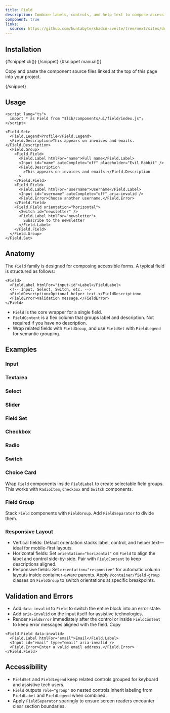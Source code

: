 ```yaml
---
title: Field
description: Combine labels, controls, and help text to compose accessible form fields and grouped inputs.
component: true
links:
  source: https://github.com/huntabyte/shadcn-svelte/tree/next/sites/docs/src/lib/registry/ui/field
---
```


<script>
	import ComponentPreview from "$lib/components/component-preview.svelte";
	import PMAddComp from "$lib/components/pm-add-comp.svelte";
	import PMInstall from "$lib/components/pm-install.svelte";
	import Steps from "$lib/components/steps.svelte";
	import InstallTabs from "$lib/components/install-tabs.svelte";
	import Step from "$lib/components/step.svelte";
</script>

<ComponentPreview name="field-demo">

<div></div>

</ComponentPreview>

## Installation

<InstallTabs>
{#snippet cli()}
<PMAddComp name="field" />
{/snippet}
{#snippet manual()}
<Steps>

<Step>

Copy and paste the component source files linked at the top of this page into your project.

</Step>

</Steps>
{/snippet}
</InstallTabs>

## Usage

```svelte
<script lang="ts">
  import * as Field from "$lib/components/ui/field/index.js";
</script>

<Field.Set>
  <Field.Legend>Profile</Field.Legend>
  <Field.Description>This appears on invoices and emails.</Field.Description>
  <Field.Group>
    <Field.Field>
      <Field.Label htmlFor="name">Full name</Field.Label>
      <Input id="name" autoComplete="off" placeholder="Evil Rabbit" />
      <Field.Description
        >This appears on invoices and emails.</Field.Description
      >
    </Field.Field>
    <Field.Field>
      <Field.Label htmlFor="username">Username</Field.Label>
      <Input id="username" autoComplete="off" aria-invalid />
      <Field.Error>Choose another username.</Field.Error>
    </Field.Field>
    <Field.Field orientation="horizontal">
      <Switch id="newsletter" />
      <Field.Label htmlFor="newsletter">
        Subscribe to the newsletter
      </Field.Label>
    </Field.Field>
  </Field.Group>
</Field.Set>
```

## Anatomy

The `Field` family is designed for composing accessible forms. A typical field is structured as follows:

```svelte
<Field>
  <FieldLabel htmlFor="input-id">Label</FieldLabel>
  <!-- Input, Select, Switch, etc. -->
  <FieldDescription>Optional helper text.</FieldDescription>
  <FieldError>Validation message.</FieldError>
</Field>
```

- `Field` is the core wrapper for a single field.
- `FieldContent` is a flex column that groups label and description. Not required if you have no description.
- Wrap related fields with `FieldGroup`, and use `FieldSet` with `FieldLegend` for semantic grouping.

## Examples

### Input

<ComponentPreview name="field-input-demo">

<div></div>

</ComponentPreview>

### Textarea

<ComponentPreview name="field-textarea-demo">

<div></div>

</ComponentPreview>

### Select

<ComponentPreview name="field-select-demo">

<div></div>

</ComponentPreview>

### Slider

<ComponentPreview name="field-slider-demo">

<div></div>

</ComponentPreview>

### Field Set

<ComponentPreview name="field-field-set-demo">

<div></div>

</ComponentPreview>

### Checkbox

<ComponentPreview name="field-checkbox-demo">

<div></div>

</ComponentPreview>

### Radio

<ComponentPreview name="field-radio-demo">

<div></div>

</ComponentPreview>

### Switch

<ComponentPreview name="field-switch-demo">

<div></div>

</ComponentPreview>

### Choice Card

Wrap `Field` components inside `FieldLabel` to create selectable field groups. This works with `RadioItem`, `Checkbox` and `Switch` components.

<ComponentPreview name="field-choice-card">

<div></div>

</ComponentPreview>

### Field Group

Stack `Field` components with `FieldGroup`. Add `FieldSeparator` to divide them.

<ComponentPreview name="field-field-group-demo">

<div></div>

</ComponentPreview>

### Responsive Layout

- Vertical fields: Default orientation stacks label, control, and helper text—ideal for mobile-first layouts.
- Horizontal fields: Set `orientation="horizontal"` on `Field` to align the label and control side-by-side. Pair with `FieldContent` to keep descriptions aligned.
- Responsive fields: Set `orientation="responsive"` for automatic column layouts inside container-aware parents. Apply `@container/field-group` classes on `FieldGroup` to switch orientations at specific breakpoints.

<ComponentPreview name="field-responsive-layout-demo">

<div></div>

</ComponentPreview>

## Validation and Errors

- Add `data-invalid` to `Field` to switch the entire block into an error state.
- Add `aria-invalid` on the input itself for assistive technologies.
- Render `FieldError` immediately after the control or inside `FieldContent` to keep error messages aligned with the field.
  Copy

```svelte
<Field.Field data-invalid>
  <Field.Label htmlFor="email">Email</Field.Label>
  <Input id="email" type="email" aria-invalid />
  <Field.Error>Enter a valid email address.</Field.Error>
</Field.Field>
```

## Accessibility

- `FieldSet` and `FieldLegend` keep related controls grouped for keyboard and assistive tech users.
- `Field` outputs `role="group"` so nested controls inherit labeling from `FieldLabel` and `FieldLegend` when combined.
- Apply `FieldSeparator` sparingly to ensure screen readers encounter clear section boundaries.
